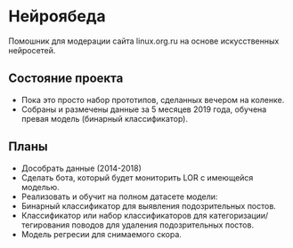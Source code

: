 # Нейроябеда
Помошник для модерации сайта linux.org.ru на основе искусственных нейросетей.

## Состояние проекта
* Пока это просто набор прототипов, сделанных вечером на коленке.
* Собраны и размечены данные за 5 месяцев 2019 года, обучена превая модель (бинарный классификатор).

## Планы
* Дособрать данные (2014-2018)
* Сделать бота, который будет мониторить LOR c имеющейся моделью.
* Реализовать и обучит на полном датасете модели:
 * Бинарный классификатор для выявления подозрительных постов.
 * Классификатор или набор классификаторов для категоризации/тегирования поводов для удаления подозрительных постов.
 * Модель регресии для снимаемого скора.
